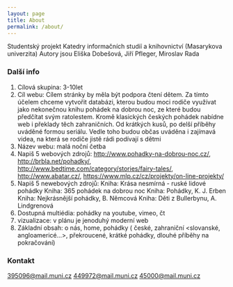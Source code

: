 ```yaml
---
layout: page
title: About
permalink: /about/
---
```


Studentský projekt Katedry informačních studíí a knihovnictví (Masarykova univerzita)
Autory jsou Eliška Dobešová, Jiří Pfleger, Miroslav Rada

### Další info

1. Cílová skupina: 3-10let
2. Cíl webu: 
Cílem stránky by měla být podpora čtení dětem. Za tímto účelem chceme vytvořit databázi, 
kterou budou moci rodiče využívat jako nekonečnou knihu pohádek na dobrou noc, 
ze které budou předčítat svým ratolestem. Kromě klasických českých pohádek 
nabídne web i překlady těch zahraničních. Od krátkých kusů, po delší příběhy 
uváděné formou seriálu. Vedle toho budou občas uváděna i zajímavá videa, 
na která se rodiče jistě rádi podívají s dětmi
3. Název webu: malá noční četba
4. Napiš 5 webových zdrojů: http://www.pohadky-na-dobrou-noc.cz/, http://brbla.net/pohadky/, http://www.bedtime.com/category/stories/fairy-tales/, http://www.abatar.cz/, https://www.mlp.cz/cz/projekty/on-line-projekty/ 
5. Napiš 5 newebových zdrojů: Kniha: Krása nesmírná - ruské lidové pohádky
Kniha: 365 pohádek na dobrou noc
Kniha: Pohádky, K. J. Erben
Kniha: Nejkrásnější pohádky, B. Němcová
Kniha: Děti z Bullerbynu, A. Lindgrenová
6. Dostupná multiédia: pohádky na youtube, vimeo, čt
7. vizualizace: v plánu je jenoduhý moderní web
8. Základní obsah: o nás, home, pohádky ( české, zahraniční <slovanské, angloamericé...>, 
překroucené, krátké pohádky, dlouhé příběhy na pokračování)


### Kontakt

[395096@mail.muni.cz](mailto:395096@mail.muni.cz)
[449972@mail.muni.cz](mailto:449972@mail.muni.cz)
[45000@mail.muni.cz](mailto:450000@mail.muni.cz)
